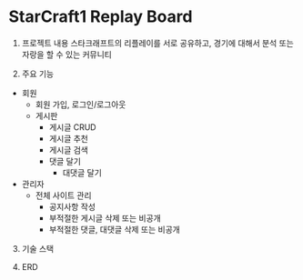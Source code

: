 # StarCraft1 Replay Board

1. 프로젝트 내용
 스타크래프트의 리플레이를 서로 공유하고, 경기에 대해서 분석 또는 자랑을 할 수 있는 커뮤니티

2. 주요 기능
  * 회원
    * 회원 가입, 로그인/로그아웃
    * 게시판
      * 게시글 CRUD
      * 게시글 추천
      * 게시글 검색
      * 댓글 달기
        * 대댓글 달기
  * 관리자
    * 전체 사이트 관리
      * 공지사항 작성
      * 부적절한 게시글 삭제 또는 비공개 
      * 부적절한 댓글, 대댓글 삭제 또는 비공개
     
3. 기술 스택

4. ERD
